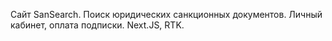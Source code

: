 Сайт SanSearch. Поиск юридических санкционных документов. Личный кабинет, оплата подписки. Next.JS, RTK.